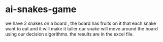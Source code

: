 # ai-snakes-game
we have 2 snakes on a board , the board has fruits on it
that each snake want to eat and it will make it taller
our snake will move around the board using our decision
algorithms.
the results are in the excel file.
